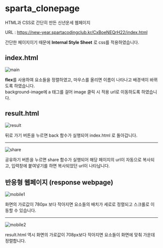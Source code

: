 # sparta_clonepage
HTML과 CSS로 간단히 만든 신년운세 웹페이지

URL : https://new-year.spartacodingclub.kr/CxBoeNEQrH22/index.html
  
간단한 페이지이기 때문에 **Internal Style Sheet** 로 css를 적용하였습니다.
  
## index.html
![main](https://user-images.githubusercontent.com/79749251/146311493-f5858722-5fb4-4053-989f-40b3b09fd1b3.png)  
  
**flex**를 사용하여 요소들을 정렬하였고, 마우스를 올리면 이름이 나타나고 배경색이 바뀌도록 하였습니다.  
background-image에 a 태그를 걸어 image 클릭 시 적용 url로 이동하도록 하였습니다.

## result.html
![result](https://user-images.githubusercontent.com/79749251/146311341-b007c4d2-1604-41de-bb6b-6cdfc6e0f8c8.png)  
  
뒤로 가기 버튼을 누르면 back 함수가 실행되어 index.html 로 돌아갑니다.  
<hr/>

![share](https://user-images.githubusercontent.com/79749251/146313801-4b93e858-47ed-4df4-a186-9047627e1778.png)  

공유하기 버튼을 누르면 share 함수가 실행되어 해당 페이지의 url이 자동으로 복사되고, 입력창에 붙여넣기를 하면 복사되었던 url이 나타납니다.  
 
 ## 반응형 웹페이지 (response webpage)
  ![mobile1](https://user-images.githubusercontent.com/79749251/146314466-1fa64d72-386c-497d-a347-d9f00d76951d.png)  
  
화면의 가로값이 780px 보다 작아지면 요소들의 배치가 세로로 정렬되고 스크롤로 이동할 수 있습니다.  

<hr/>

![mobile2](https://user-images.githubusercontent.com/79749251/146315212-fbe43aaf-697c-41c0-9227-28971b77bf82.png)

result.html 역시 화면의 가로값이 708px보다 작아지면 요소들이 화면에 맞춰 가운데 정렬합니다.
